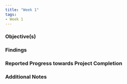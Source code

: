 ```yaml
---
title: "Week 1"
tags:
- Week 1
---
```


### Objective(s)



### Findings 



### Reported Progress towards Project Completion



### Additional Notes
